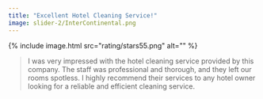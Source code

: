 ```yaml
---
title: "Excellent Hotel Cleaning Service!"
image: slider-2/InterContinental.png
---
```

{% include image.html 
	src="rating/stars55.png"
  alt=""
%}
>  I was very impressed with the hotel cleaning service provided by this company. The staff was professional and thorough, and they left our rooms spotless. I highly recommend their services to any hotel owner looking for a reliable and efficient cleaning service.